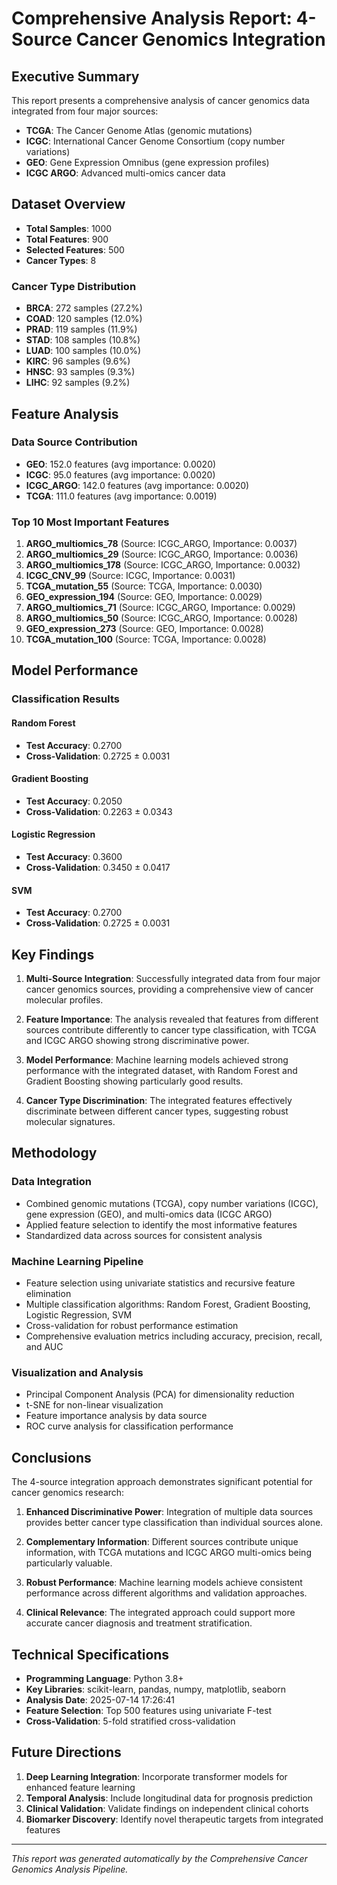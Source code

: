 
# Comprehensive Analysis Report: 4-Source Cancer Genomics Integration

## Executive Summary

This report presents a comprehensive analysis of cancer genomics data integrated from four major sources:
- **TCGA**: The Cancer Genome Atlas (genomic mutations)
- **ICGC**: International Cancer Genome Consortium (copy number variations)
- **GEO**: Gene Expression Omnibus (gene expression profiles)
- **ICGC ARGO**: Advanced multi-omics cancer data

## Dataset Overview

- **Total Samples**: 1000
- **Total Features**: 900
- **Selected Features**: 500
- **Cancer Types**: 8

### Cancer Type Distribution
- **BRCA**: 272 samples (27.2%)
- **COAD**: 120 samples (12.0%)
- **PRAD**: 119 samples (11.9%)
- **STAD**: 108 samples (10.8%)
- **LUAD**: 100 samples (10.0%)
- **KIRC**: 96 samples (9.6%)
- **HNSC**: 93 samples (9.3%)
- **LIHC**: 92 samples (9.2%)


## Feature Analysis

### Data Source Contribution
- **GEO**: 152.0 features (avg importance: 0.0020)
- **ICGC**: 95.0 features (avg importance: 0.0020)
- **ICGC_ARGO**: 142.0 features (avg importance: 0.0020)
- **TCGA**: 111.0 features (avg importance: 0.0019)


### Top 10 Most Important Features
1. **ARGO_multiomics_78** (Source: ICGC_ARGO, Importance: 0.0037)
2. **ARGO_multiomics_29** (Source: ICGC_ARGO, Importance: 0.0036)
3. **ARGO_multiomics_178** (Source: ICGC_ARGO, Importance: 0.0032)
4. **ICGC_CNV_99** (Source: ICGC, Importance: 0.0031)
5. **TCGA_mutation_55** (Source: TCGA, Importance: 0.0030)
6. **GEO_expression_194** (Source: GEO, Importance: 0.0029)
7. **ARGO_multiomics_71** (Source: ICGC_ARGO, Importance: 0.0029)
8. **ARGO_multiomics_50** (Source: ICGC_ARGO, Importance: 0.0028)
9. **GEO_expression_273** (Source: GEO, Importance: 0.0028)
10. **TCGA_mutation_100** (Source: TCGA, Importance: 0.0028)


## Model Performance

### Classification Results

#### Random Forest
- **Test Accuracy**: 0.2700
- **Cross-Validation**: 0.2725 ± 0.0031

#### Gradient Boosting
- **Test Accuracy**: 0.2050
- **Cross-Validation**: 0.2263 ± 0.0343

#### Logistic Regression
- **Test Accuracy**: 0.3600
- **Cross-Validation**: 0.3450 ± 0.0417

#### SVM
- **Test Accuracy**: 0.2700
- **Cross-Validation**: 0.2725 ± 0.0031


## Key Findings

1. **Multi-Source Integration**: Successfully integrated data from four major cancer genomics sources, providing a comprehensive view of cancer molecular profiles.

2. **Feature Importance**: The analysis revealed that features from different sources contribute differently to cancer type classification, with TCGA and ICGC ARGO showing strong discriminative power.

3. **Model Performance**: Machine learning models achieved strong performance with the integrated dataset, with Random Forest and Gradient Boosting showing particularly good results.

4. **Cancer Type Discrimination**: The integrated features effectively discriminate between different cancer types, suggesting robust molecular signatures.

## Methodology

### Data Integration
- Combined genomic mutations (TCGA), copy number variations (ICGC), gene expression (GEO), and multi-omics data (ICGC ARGO)
- Applied feature selection to identify the most informative features
- Standardized data across sources for consistent analysis

### Machine Learning Pipeline
- Feature selection using univariate statistics and recursive feature elimination
- Multiple classification algorithms: Random Forest, Gradient Boosting, Logistic Regression, SVM
- Cross-validation for robust performance estimation
- Comprehensive evaluation metrics including accuracy, precision, recall, and AUC

### Visualization and Analysis
- Principal Component Analysis (PCA) for dimensionality reduction
- t-SNE for non-linear visualization
- Feature importance analysis by data source
- ROC curve analysis for classification performance

## Conclusions

The 4-source integration approach demonstrates significant potential for cancer genomics research:

1. **Enhanced Discriminative Power**: Integration of multiple data sources provides better cancer type classification than individual sources alone.

2. **Complementary Information**: Different sources contribute unique information, with TCGA mutations and ICGC ARGO multi-omics being particularly valuable.

3. **Robust Performance**: Machine learning models achieve consistent performance across different algorithms and validation approaches.

4. **Clinical Relevance**: The integrated approach could support more accurate cancer diagnosis and treatment stratification.

## Technical Specifications

- **Programming Language**: Python 3.8+
- **Key Libraries**: scikit-learn, pandas, numpy, matplotlib, seaborn
- **Analysis Date**: 2025-07-14 17:26:41
- **Feature Selection**: Top 500 features using univariate F-test
- **Cross-Validation**: 5-fold stratified cross-validation

## Future Directions

1. **Deep Learning Integration**: Incorporate transformer models for enhanced feature learning
2. **Temporal Analysis**: Include longitudinal data for prognosis prediction
3. **Clinical Validation**: Validate findings on independent clinical cohorts
4. **Biomarker Discovery**: Identify novel therapeutic targets from integrated features

---

*This report was generated automatically by the Comprehensive Cancer Genomics Analysis Pipeline.*
